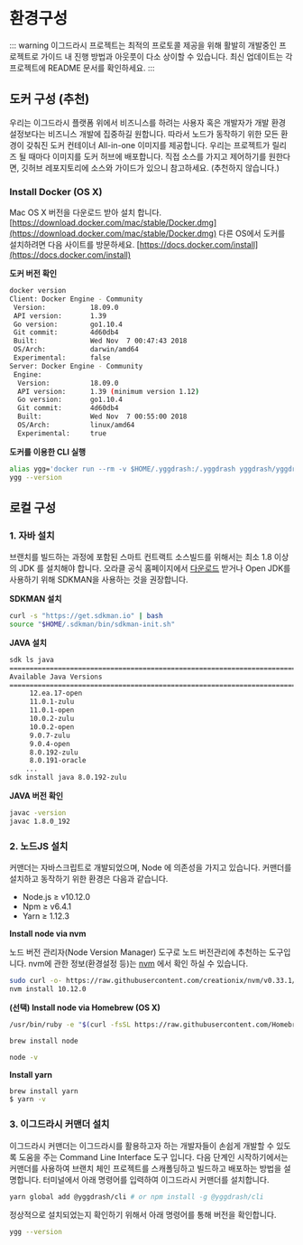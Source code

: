 # 환경구성
::: warning
이그드라시 프로젝트는 최적의 프로토콜 제공을 위해 활발히 개발중인 프로젝트로 가이드 내 진행 방법과 아웃풋이 다소 상이할 수 있습니다. 최신 업데이트는 각 프로젝트에 README 문서를 확인하세요.
:::
## 도커 구성 (추천)
우리는 이그드라시 플랫폼 위에서 비즈니스를 하려는 사용자 혹은 개발자가 개발 환경 설정보다는 비즈니스 개발에 집중하길 원합니다. 따라서 노드가 동작하기 위한 모든 환경이 갖춰진 도커 컨테이너 All-in-one 이미지를 제공합니다. 우리는 프로젝트가 릴리즈 될 때마다 이미지를 도커 허브에 배포합니다.
직접 소스를 가지고 제어하기를 원한다면, 깃허브 레포지토리에 소스와 가이드가 있으니 참고하세요. (추천하지 않습니다.)

### Install Docker (OS X)
Mac OS X 버전을 다운로드 받아 설치 합니다. [https://download.docker.com/mac/stable/Docker.dmg](https://download.docker.com/mac/stable/Docker.dmg)
다른 OS에서 도커를 설치하려면 다음 사이트를 방문하세요. [https://docs.docker.com/install](https://docs.docker.com/install)

**도커 버전 확인**
```bash
docker version
Client: Docker Engine - Community
 Version:           18.09.0
 API version:       1.39
 Go version:        go1.10.4
 Git commit:        4d60db4
 Built:             Wed Nov  7 00:47:43 2018
 OS/Arch:           darwin/amd64
 Experimental:      false
Server: Docker Engine - Community
 Engine:
  Version:          18.09.0
  API version:      1.39 (minimum version 1.12)
  Go version:       go1.10.4
  Git commit:       4d60db4
  Built:            Wed Nov  7 00:55:00 2018
  OS/Arch:          linux/amd64
  Experimental:     true
```

**도커를 이용한 CLI 실행**
```bash
alias ygg='docker run --rm -v $HOME/.yggdrash:/.yggdrash yggdrash/yggdrash-node ygg'
ygg --version
```

## 로컬 구성
### 1. 자바 설치
브랜치를 빌드하는 과정에 포함된 스마트 컨트랙트 소스빌드를 위해서는 최소 1.8 이상의 JDK 를 설치해야 합니다.
오라클 공식 홈페이지에서 [다운로드](https://www.oracle.com/technetwork/java/javase/overview/index.html) 받거나 Open JDK를 사용하기 위해 SDKMAN을 사용하는 것을 권장합니다.

**SDKMAN 설치**
```bash
curl -s "https://get.sdkman.io" | bash
source "$HOME/.sdkman/bin/sdkman-init.sh"
```

**JAVA 설치**
```bash
sdk ls java
================================================================================
Available Java Versions
================================================================================
     12.ea.17-open
     11.0.1-zulu
     11.0.1-open
     10.0.2-zulu
     10.0.2-open
     9.0.7-zulu
     9.0.4-open
     8.0.192-zulu
     8.0.191-oracle
    ...
sdk install java 8.0.192-zulu
```
**JAVA 버전 확인**
```bash
javac -version
javac 1.8.0_192
```

### 2. 노드JS 설치
커맨더는 자바스크립트로 개발되었으며, Node 에 의존성을 가지고 있습니다. 
커맨더를 설치하고 동작하기 위한 환경은 다음과 같습니다.
- Node.js ≥ v10.12.0
- Npm ≥ v6.4.1
- Yarn ≥ 1.12.3

**Install node via nvm**

노드 버전 관리자(Node Version Manager) 도구로 노드 버전관리에 추천하는 도구입니다. nvm에 관한 정보(환경설정 등)는 [nvm](https://formulae.brew.sh/formula/nvm) 에서 확인 하실 수 있습니다.
```bash
sudo curl -o- https://raw.githubusercontent.com/creationix/nvm/v0.33.1/install.sh | bash
nvm install 10.12.0
```
**(선택) Install node via Homebrew (OS X)**
```bash
/usr/bin/ruby -e "$(curl -fsSL https://raw.githubusercontent.com/Homebrew/install/master/install)"

brew install node

node -v
```
**Install yarn**
```bash
brew install yarn
$ yarn -v
```

### 3. 이그드라시 커맨더 설치
이그드라시 커맨더는 이그드라시를 활용하고자 하는 개발자들이 손쉽게 개발할 수 있도록 도움을 주는 Command Line Interface 도구 입니다. 다음 단계인 시작하기에서는 커맨더를 사용하여 브랜치 체인 프로젝트를 스캐폴딩하고 빌드하고 배포하는 방법을 설명합니다.
터미널에서 아래 명령어를 입력하여 이그드라시 커맨더를 설치합니다.
```bash
yarn global add @yggdrash/cli # or npm install -g @yggdrash/cli
```
정상적으로 설치되었는지 확인하기 위해서 아래 명령어를 통해 버전을 확인합니다.
```bash
ygg --version
```
